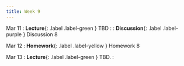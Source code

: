 ```yaml
---
title: Week 9
---
```


Mar 11
: **Lecture**{: .label .label-green } TBD
    : 
: **Discussion**{: .label .label-purple } Discussion 8

Mar 12
: **Homework**{: .label .label-yellow } Homework 8

Mar 13
: **Lecture**{: .label .label-green } TBD.
    : 
